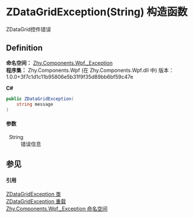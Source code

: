 # ZDataGridException(String) 构造函数


ZDataGrid控件错误



## Definition
**命名空间：** <a href="N_Zhy_Components_Wpf__Exception.md">Zhy.Components.Wpf._Exception</a>  
**程序集：** Zhy.Components.Wpf (在 Zhy.Components.Wpf.dll 中) 版本：1.0.0+3f7c1d1c11b95806e5b31f9f35d89bb6bf59c47e

**C#**
``` C#
public ZDataGridException(
	string message
)
```



#### 参数
<dl><dt>  String</dt><dd>错误信息</dd></dl>

## 参见


#### 引用
<a href="T_Zhy_Components_Wpf__Exception_ZDataGridException.md">ZDataGridException 类</a>  
<a href="Overload_Zhy_Components_Wpf__Exception_ZDataGridException__ctor.md">ZDataGridException 重载</a>  
<a href="N_Zhy_Components_Wpf__Exception.md">Zhy.Components.Wpf._Exception 命名空间</a>  
